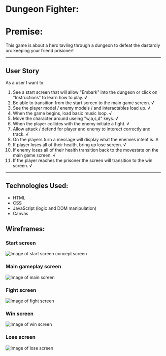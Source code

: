 # Dungeon Fighter:

# Premise:

This game is about a hero tavling through a dungeon to defeat the dastardly orc keeping your friend prisioner! 

<!-- add reference links here to all sections-->
---
## User Story  
As a user I want to
1. See a start screen that will allow "Embark" into the dungeon or click on "Instructions" to learn how to play. √
2. Be able to transition from the start screen to the main game screen. √
3. See the player model / enemy models / and interactables load up. √
4. When the game begins, load basic music loop. √
5. Move the character around useing "w,a,s,d" keys. √
6. When the player collides with the enemy initiate a fight. √
7. Allow attack / defend for player and enemy to interect correctly and track. √
8. On the players turn a message will display what the enemies intent is. ∆
9. If player loses all of their health, bring up lose screen. √
10. If enemy loses all of their health transition back to the movestate on the main game screen. √ 
11. If the player reaches the prisoner the screen will transition to the win screen. √
---
## Technologies Used:
* HTML
* CSS
* JavaScript (logic and DOM manipulation)
* Canvas

## Wireframes:

### Start screen
![Image of start screen concept screen]()
### Main gameplay screen
![Image of main screen]()
### Fight screen
![Image of fight screen]()
### Win screen
![Image of win screen]()
### Lose screen
![Image of lose screen]()
